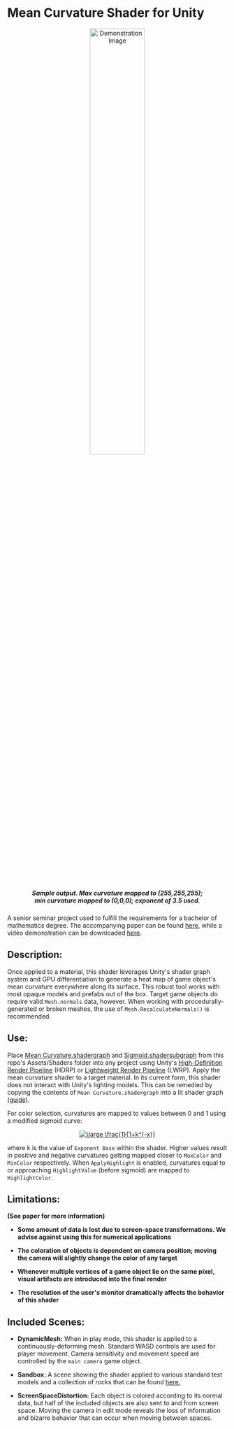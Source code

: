 
 # Mean Curvature Shader for Unity 


<div align="center">
    <img src="https://github.com/JacobRThompson/Unity-MeanCurvatureShader/blob/master/Misc/DemoImage.png?raw=true" 
    alt="Demonstration Image" width="50%" />
</div>

##### <div  align="center" style="margin-left: 10%; margin-right: 10%"> Sample output. Max curvature mapped to (255,255,255); min curvature mapped to (0,0,0); exponent of 3.5 used. </div>

A senior seminar project used to fulfill the requirements for a bachelor of
mathematics degree. The accompanying paper can be found
[here](https://github.com/JacobRThompson/Unity-MeanCurvatureShader/blob/master/Misc/SeminarPaper.pdf),
while a video demonstration can be downloaded
[here](https://github.com/JacobRThompson/Unity-MeanCurvatureShader/blob/master/Misc/DemoAnimation.mp4?raw=true).

## Description:

Once applied to a material, this shader leverages Unity's shader graph system
and GPU differentiation to generate a heat map of game object's mean curvature
everywhere along its surface. This robust tool works with most opaque models and
prefabs out of the box. Target game objects do require valid `Mesh.normals`
data, however. When working with procedurally-generated or broken meshes, the
use of `Mesh.RecalculateNormals()` is recommended.

## Use:

Place [Mean Curvature.shadergraph](https://github.com/JacobRThompson/Unity-MeanCurvatureShader/blob/master/Assets/Shaders/Mean%20Curvature.shadergraph)
and
[Sigmoid.shadersubgraph](https://github.com/JacobRThompson/Unity-MeanCurvatureShader/blob/master/Assets/Shaders/Sigmoid.shadersubgraph)
from this repo's
Assets/Shaders folder into any
project using Unity's [High-Definition Render Pipeline](https://docs.unity3d.com/Packages/com.unity.render-pipelines.high-definition@8.1/manual/Getting-started-with-HDRP.html) (HDRP) or [Lightweight Render
Pipeline](https://docs.unity3d.com/Packages/com.unity.render-pipelines.lightweight@5.10/manual/getting-started-with-lwrp.html)
(LWRP). Apply the mean curvature shader to a target material. In its current
form, this shader does not interact with Unity's lighting models. This can be
remedied by copying the contents of `Mean Curvature.shadergraph` into a lit
shader graph [(guide)](https://docs.unity3d.com/Packages/com.unity.render-pipelines.lightweight@6.7/manual/ShaderGraph.html).

For color selection, curvatures are mapped to values between 0 and 1 using
a modified sigmoid curve:

<div align="center">
    <a href="https://www.codecogs.com/eqnedit.php?latex=\dpi{120}&space;\large&space;\frac{1}{1&plus;k^{-x}}" target="_blank"><img src="https://latex.codecogs.com/svg.latex?\dpi{120}&space;\large&space;\frac{1}{1&plus;k^{-x}}" title="\large \frac{1}{1+k^{-x}}" /></a>
</div>

where k is the value of `Exponent Base` within the shader. Higher values result in
positive and negative curvatures getting mapped closer to `MaxColor` and
`MinColor` respectively. When `ApplyHighlight` is enabled, curvatures equal to
or approaching `HighlightValue` (before sigmoid) are mapped to
`HighlightColor`.

## Limitations:
**(See paper for more information)**
- **Some amount of data is lost due to screen-space transformations. We advise
  against using this for numerical applications**

- **The coloration of objects is dependent on camera position; moving the camera
  will slightly change the color of any target**

- **Whenever multiple vertices of a game object lie on the same pixel, visual
  artifacts are introduced into the final render**

- **The resolution of the user's monitor dramatically affects the behavior of
  this shader**

## Included Scenes:

- **DynamicMesh:** When in play mode, this shader is applied to a
  continuously-deforming mesh. Standard WASD controls are used for player
  movement. Camera sensitivity and movement speed are controlled by the `main
  camera` game object.
- **Sandbox:** A scene showing the shader applied to various standard test
  models and a collection of rocks that can be found
  [here.](https://assetstore.unity.com/packages/3d/props/exterior/rock-package-118182)
  
- **ScreenSpaceDistortion:** Each object is colored according
  to its normal data, but half of the included objects are also sent to and from
  screen space. Moving the camera in edit mode reveals the loss of
  information and bizarre behavior that can 
  occur when moving between spaces. 